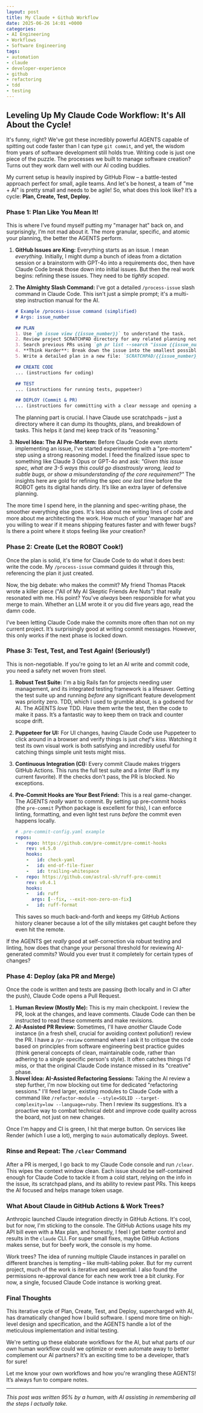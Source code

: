 ```yaml
---
layout: post
title: My Claude + Github Workflow
date: 2025-06-26 14:01 +0000
categories:
- AI Engineering
- Workflows
- Software Engineering
tags:
- automation
- claude
- developer-experience
- github
- refactoring
- tdd
- testing
---
```


## Leveling Up My Claude Code Workflow: It's All About the Cycle!

It's funny, right? We've got these incredibly powerful AGENTS capable of spitting out code faster than I can type `git commit`, and yet, the wisdom from years of software development still holds true. Writing code is just one piece of the puzzle. The processes we built to manage software creation? Turns out they work darn well with our AI coding buddies.

My current setup is heavily inspired by GitHub Flow – a battle-tested approach perfect for small, agile teams. And let's be honest, a team of "me + AI" is pretty small and needs to be agile! So, what does this look like? It’s a cycle: **Plan, Create, Test, Deploy.**

### Phase 1: Plan Like You Mean It!

This is where I’ve found myself putting my "manager hat" back on, and surprisingly, I’m not mad about it. The more granular, specific, and atomic your planning, the better the AGENTS perform.

1.  **GitHub Issues are King:** Everything starts as an issue. I mean *everything*. Initially, I might dump a bunch of ideas from a dictation session or a brainstorm with GPT-4o into a requirements doc, then have Claude Code break those down into initial issues. But then the real work begins: refining these issues. They need to be *tightly scoped*.
2.  **The Almighty Slash Command:** I’ve got a detailed `/process-issue` slash command in Claude Code. This isn't just a simple prompt; it's a multi-step instruction manual for the AI.

    ```markdown
    # Example /process-issue command (simplified)
    # Args: issue_number

    ## PLAN
    1. Use `gh issue view {{issue_number}}` to understand the task.
    2. Review project SCRATCHPAD directory for any related planning notes or previous attempts for this issue.
    3. Search previous PRs using `gh pr list --search "issue {{issue_number}}"` for context.
    4. **Think Harder**: Break down the issue into the smallest possible atomic tasks.
    5. Write a detailed plan in a new file: `SCRATCHPAD/{{issue_number}}-plan.md`. Include a link to the GitHub issue.

    ## CREATE CODE
    ... (instructions for coding)

    ## TEST
    ... (instructions for running tests, puppeteer)

    ## DEPLOY (Commit & PR)
    ... (instructions for committing with a clear message and opening a PR)
    ```
    The planning part is crucial. I have Claude use scratchpads – just a directory where it can dump its thoughts, plans, and breakdown of tasks. This helps it (and me) keep track of its "reasoning."

3.  **Novel Idea: The AI Pre-Mortem:** Before Claude Code even *starts* implementing an issue, I've started experimenting with a "pre-mortem" step using a strong reasoning model. I feed the finalized issue spec to something like Claude 3 Opus or GPT-4o and ask: *"Given this issue spec, what are 3-5 ways this could go disastrously wrong, lead to subtle bugs, or show a misunderstanding of the core requirement?"* The insights here are gold for refining the spec *one last time* before the ROBOT gets its digital hands dirty. It’s like an extra layer of defensive planning.

The more time I spend here, in the planning and spec-writing phase, the smoother everything else goes. It's less about me writing lines of code and more about me architecting the work. How much of your 'manager hat' are you willing to wear if it means shipping features faster and with fewer bugs? Is there a point where it stops feeling like *your* creation?

### Phase 2: Create (Let the ROBOT Cook!)

Once the plan is solid, it's time for Claude Code to do what it does best: write the code. My `/process-issue` command guides it through this, referencing the plan it just created.

Now, the big debate: who makes the commit? My friend Thomas Ptacek wrote a killer piece ("All of My AI Skeptic Friends Are Nuts") that really resonated with me. His point? You've *always* been responsible for what you merge to main. Whether an LLM wrote it or you did five years ago, read the damn code.

I’ve been letting Claude Code make the commits more often than not on my current project. It’s surprisingly good at writing commit messages. However, this only works if the next phase is locked down.

### Phase 3: Test, Test, and Test Again! (Seriously!)

This is non-negotiable. If you're going to let an AI write and commit code, you need a safety net woven from steel.

1.  **Robust Test Suite:** I'm a big Rails fan for projects needing user management, and its integrated testing framework is a lifesaver. Getting the test suite up and running *before* any significant feature development was priority zero. TDD, which I used to grumble about, is a godsend for AI. The AGENTS *love* TDD. Have them write the test, then the code to make it pass. It’s a fantastic way to keep them on track and counter scope drift.
2.  **Puppeteer for UI:** For UI changes, having Claude Code use Puppeteer to click around in a browser and verify things is just *chef's kiss*. Watching it test its own visual work is both satisfying and incredibly useful for catching things simple unit tests might miss.
3.  **Continuous Integration (CI):** Every commit Claude makes triggers GitHub Actions. This runs the full test suite and a linter (Ruff is my current favorite). If the checks don't pass, the PR is blocked. No exceptions.
4.  **Pre-Commit Hooks are Your Best Friend:** This is a real game-changer. The AGENTS *really* want to commit. By setting up pre-commit hooks (the `pre-commit` Python package is excellent for this), I can enforce linting, formatting, and even light test runs *before* the commit even happens locally.

    ```yaml
    # .pre-commit-config.yaml example
    repos:
    -   repo: https://github.com/pre-commit/pre-commit-hooks
        rev: v4.5.0
        hooks:
        -   id: check-yaml
        -   id: end-of-file-fixer
        -   id: trailing-whitespace
    -   repo: https://github.com/astral-sh/ruff-pre-commit
        rev: v0.4.1
        hooks:
        -   id: ruff
          args: [--fix, --exit-non-zero-on-fix]
        -   id: ruff-format
    ```
    This saves so much back-and-forth and keeps my GitHub Actions history cleaner because a lot of the silly mistakes get caught before they even hit the remote.

If the AGENTS get *really* good at self-correction via robust testing and linting, how does that change your personal threshold for reviewing AI-generated commits? Would you ever trust it completely for certain types of changes?

### Phase 4: Deploy (aka PR and Merge)

Once the code is written and tests are passing (both locally and in CI after the push), Claude Code opens a Pull Request.

1.  **Human Review (Mostly Me):** This is my main checkpoint. I review the PR, look at the changes, and leave comments. Claude Code can then be instructed to read these comments and make revisions.
2.  **AI-Assisted PR Review:** Sometimes, I'll have *another* Claude Code instance (in a fresh shell, crucial for avoiding context pollution!) review the PR. I have a `/pr-review` command where I ask it to critique the code based on principles from software engineering best practice guides (think general concepts of clean, maintainable code, rather than adhering to a single specific person's style). It often catches things I'd miss, or that the original Claude Code instance missed in its "creative" phase.
3.  **Novel Idea: AI-Assisted Refactoring Sessions:** Taking the AI review a step further, I'm now blocking out time for dedicated "refactoring sessions." I'll feed larger, existing modules to Claude Code with a command like `/refactor-module --style=SOLID --target-complexity=low --language=ruby`. Then I review its suggestions. It’s a proactive way to combat technical debt and improve code quality across the board, not just on new changes.

Once I'm happy and CI is green, I hit that merge button. On services like Render (which I use a lot), merging to `main` automatically deploys. Sweet.

### Rinse and Repeat: The `/clear` Command

After a PR is merged, I go back to my Claude Code console and run `/clear`. This wipes the context window clean. Each issue should be self-contained enough for Claude Code to tackle it from a cold start, relying on the info in the issue, its scratchpad plans, and its ability to review past PRs. This keeps the AI focused and helps manage token usage.

### What About Claude in GitHub Actions & Work Trees?

Anthropic launched Claude integration directly in GitHub Actions. It's cool, but for now, I'm sticking to the console. The GitHub Actions usage hits my API bill even with a Max plan, and honestly, I feel I get better control and results in the `claude` CLI. For super small fixes, maybe GitHub Actions makes sense, but for beefy work, the console is my home.

Work trees? The idea of running multiple Claude instances in parallel on different branches is tempting – like multi-tabling poker. But for my current project, much of the work is iterative and sequential. I also found the permissions re-approval dance for each new work tree a bit clunky. For now, a single, focused Claude Code instance is working great.

### Final Thoughts

This iterative cycle of Plan, Create, Test, and Deploy, supercharged with AI, has dramatically changed how I build software. I spend more time on high-level design and specification, and the AGENTS handle a lot of the meticulous implementation and initial testing.

We're setting up these elaborate workflows for the AI, but what parts of *our own* human workflow could we optimize or even automate away to better complement our AI partners? It’s an exciting time to be a developer, that’s for sure!

Let me know your own workflows and how you're wrangling these AGENTS! It’s always fun to compare notes.

---
*This post was written 95% by a human, with AI assisting in remembering all the steps I actually take.*
